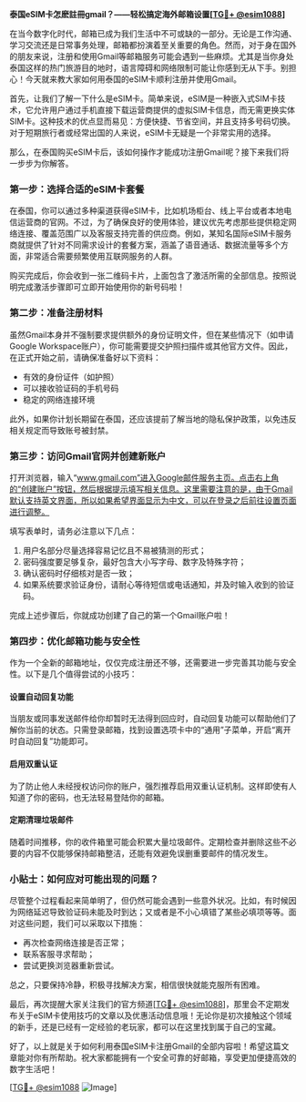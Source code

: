 **泰国eSIM卡怎麽註冊gmail？——轻松搞定海外邮箱设置[[TG💪+ @esim1088](https://t.me/s/esim1088)]**

在当今数字化时代，邮箱已成为我们生活中不可或缺的一部分。无论是工作沟通、学习交流还是日常事务处理，邮箱都扮演着至关重要的角色。然而，对于身在国外的朋友来说，注册和使用Gmail等邮箱服务可能会遇到一些麻烦。尤其是当你身处泰国这样的热门旅游目的地时，语言障碍和网络限制可能让你感到无从下手。别担心！今天就来教大家如何用泰国的eSIM卡顺利注册并使用Gmail。

首先，让我们了解一下什么是eSIM卡。简单来说，eSIM是一种嵌入式SIM卡技术，它允许用户通过手机直接下载运营商提供的虚拟SIM卡信息，而无需更换实体SIM卡。这种技术的优点显而易见：方便快捷、节省空间，并且支持多号码切换。对于短期旅行者或经常出国的人来说，eSIM卡无疑是一个非常实用的选择。

那么，在泰国购买eSIM卡后，该如何操作才能成功注册Gmail呢？接下来我们将一步步为你解答。

### 第一步：选择合适的eSIM卡套餐

在泰国，你可以通过多种渠道获得eSIM卡，比如机场柜台、线上平台或者本地电信运营商的官网。不过，为了确保良好的使用体验，建议优先考虑那些提供稳定网络连接、覆盖范围广以及客服支持完善的供应商。例如，某知名国际eSIM卡服务商就提供了针对不同需求设计的套餐方案，涵盖了语音通话、数据流量等多个方面，非常适合需要频繁使用互联网服务的人群。

购买完成后，你会收到一张二维码卡片，上面包含了激活所需的全部信息。按照说明完成激活步骤即可立即开始使用你的新号码啦！

### 第二步：准备注册材料

虽然Gmail本身并不强制要求提供额外的身份证明文件，但在某些情况下（如申请Google Workspace账户），你可能需要提交护照扫描件或其他官方文件。因此，在正式开始之前，请确保准备好以下资料：

- 有效的身份证件（如护照）
- 可以接收验证码的手机号码
- 稳定的网络连接环境

此外，如果你计划长期留在泰国，还应该提前了解当地的隐私保护政策，以免违反相关规定而导致账号被封禁。

### 第三步：访问Gmail官网并创建新账户

打开浏览器，输入“www.gmail.com”进入Google邮件服务主页。点击右上角的“创建账户”按钮，然后根据提示填写相关信息。这里需要注意的是，由于Gmail默认支持英文界面，所以如果希望界面显示为中文，可以在登录之后前往设置页面进行调整。

填写表单时，请务必注意以下几点：

1. 用户名部分尽量选择容易记忆且不易被猜测的形式；
2. 密码强度要足够复杂，最好包含大小写字母、数字及特殊字符；
3. 确认密码时仔细核对是否一致；
4. 如果系统要求验证身份，请耐心等待短信或电话通知，并及时输入收到的验证码。

完成上述步骤后，你就成功创建了自己的第一个Gmail账户啦！

### 第四步：优化邮箱功能与安全性

作为一个全新的邮箱地址，仅仅完成注册还不够，还需要进一步完善其功能与安全性。以下是几个值得尝试的小技巧：

#### 设置自动回复功能
当朋友或同事发送邮件给你却暂时无法得到回应时，自动回复功能可以帮助他们了解你当前的状态。只需登录邮箱，找到设置选项卡中的“通用”子菜单，开启“离开时自动回复”功能即可。

#### 启用双重认证
为了防止他人未经授权访问你的账户，强烈推荐启用双重认证机制。这样即使有人知道了你的密码，也无法轻易登陆你的邮箱。

#### 定期清理垃圾邮件
随着时间推移，你的收件箱里可能会积累大量垃圾邮件。定期检查并删除这些不必要的内容不仅能够保持邮箱整洁，还能有效避免误删重要邮件的情况发生。

### 小贴士：如何应对可能出现的问题？

尽管整个过程看起来简单明了，但仍然可能会遇到一些意外状况。比如，有时候因为网络延迟导致验证码未能及时到达；又或者是不小心填错了某些必填项等等。面对这些问题，我们可以采取以下措施：

- 再次检查网络连接是否正常；
- 联系客服寻求帮助；
- 尝试更换浏览器重新尝试。

总之，只要保持冷静，积极寻找解决方案，相信很快就能克服所有困难。

最后，再次提醒大家关注我们的官方频道[[TG💪+ @esim1088](https://t.me/s/esim1088)]，那里会不定期发布关于eSIM卡使用技巧的文章以及优惠活动信息哦！无论你是初次接触这个领域的新手，还是已经有一定经验的老玩家，都可以在这里找到属于自己的宝藏。

好了，以上就是关于如何利用泰国eSIM卡注册Gmail的全部内容啦！希望这篇文章能对你有所帮助。祝大家都能拥有一个安全可靠的好邮箱，享受更加便捷高效的数字生活吧！

[[TG💪+ @esim1088](https://t.me/s/esim1088) ![Image](https://i.postimg.cc/4NQfJmqS/Snipaste-2025-05-13-00-14-12.png)]